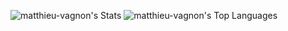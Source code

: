 ![matthieu-vagnon's Stats](https://github-readme-stats.vercel.app/api?username=matthieu-vagnon&theme=graywhite&show_icons=true&hide_border=true&count_private=true)
![matthieu-vagnon's Top Languages](https://github-readme-stats.vercel.app/api/top-langs/?username=matthieu-vagnon&theme=graywhite&show_icons=true&hide_border=true)
